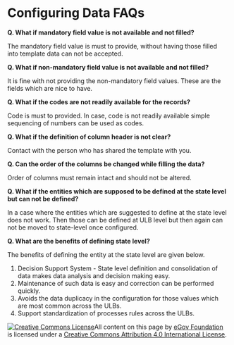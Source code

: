 # Configuring Data FAQs

**Q. What if mandatory field value is not available and not filled?**

The mandatory field value is must to provide, without having those filled into template data can not be accepted.

**Q. What if non-mandatory field value is not available and not filled?**

It is fine with not providing the non-mandatory field values. These are the fields which are nice to have.

**Q. What if the codes are not readily available for the records?**

Code is must to provided. In case, code is not readily available simple sequencing of numbers can be used as codes.

**Q. What if the definition of column header is not clear?**

Contact with the person who has shared the template with you.

**Q. Can the order of the columns be changed while filling the data?**

Order of columns must remain intact and should not be altered.

**Q. What if the entities which are supposed to be defined at the state level but can not be defined?**

In a case where the entities which are suggested to define at the state level does not work. Then those can be defined at ULB level but then again can not be moved to state-level once configured.

**Q. What are the benefits of defining state level?**

The benefits of defining the entity at the state level are given below.

1. Decision Support System - State level definition and consolidation of data makes data analysis and decision making easy.
2. Maintenance of such data is easy and correction can be performed quickly.
3. Avoids the data duplicacy in the configuration for those values which are most common across the ULBs.
4. Support standardization of processes rules across the ULBs.

[![Creative Commons License](https://i.creativecommons.org/l/by/4.0/80x15.png)​](http://creativecommons.org/licenses/by/4.0/)All content on this page by [eGov Foundation](https://egov.org.in) is licensed under a [Creative Commons Attribution 4.0 International License](http://creativecommons.org/licenses/by/4.0/).
